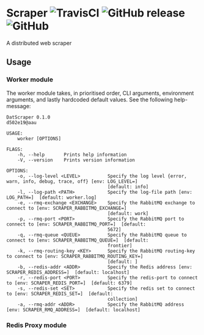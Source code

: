 # Scraper ![TravisCI](https://travis-ci.org/d502e19/scraper.svg?branch=master) ![GitHub release](https://img.shields.io/github/release/d502e19/scraper.svg) ![GitHub](https://img.shields.io/github/license/d502e19/scraper.svg)

A distributed web scraper

## Usage

### Worker module
The worker module takes, in prioritised order, CLI arguments, environment arguments, and lastly hardcoded default values. See the following help-message:
```
DatScraper 0.1.0
d502e19@aau

USAGE:
    worker [OPTIONS]

FLAGS:
    -h, --help       Prints help information
    -V, --version    Prints version information

OPTIONS:
    -o, --log-level <LEVEL>          Specify the log level {error, warn, info, debug, trace, off} [env: LOG_LEVEL=]
                                     [default: info]
    -l, --log-path <PATH>            Specify the log-file path [env: LOG_PATH=]  [default: worker.log]
    -e, --rmq-exchange <EXCHANGE>    Specify the RabbitMQ exchange to connect to [env: SCRAPER_RABBITMQ_EXCHANGE=]
                                     [default: work]
    -p, --rmq-port <PORT>            Specify the RabbitMQ port to connect to [env: SCRAPER_RABBITMQ_PORT=]  [default:
                                     5672]
    -q, --rmq-queue <QUEUE>          Specify the RabbitMQ queue to connect to [env: SCRAPER_RABBITMQ_QUEUE=]  [default:
                                     frontier]
    -k, --rmq-routing-key <KEY>      Specify the RabbitMQ routing-key to connect to [env: SCRAPER_RABBITMQ_ROUTING_KEY=]
                                     [default: ]
    -b, --redis-addr <ADDR>          Specify the Redis address [env: SCRAPER_REDIS_ADDRESS=]  [default: localhost]
    -r, --redis-port <PORT>          Specify the redis-port to connect to [env: SCRAPER_REDIS_PORT=]  [default: 6379]
    -s, --redis-set <SET>            Specify the redis set to connect to [env: SCRAPER_REDIS_SET=]  [default:
                                     collection]
    -a, --rmq-addr <ADDR>            Specify the RabbitMQ address [env: SCRAPER_RMQ_ADDRESS=]  [default: localhost]
```


### Redis Proxy module
